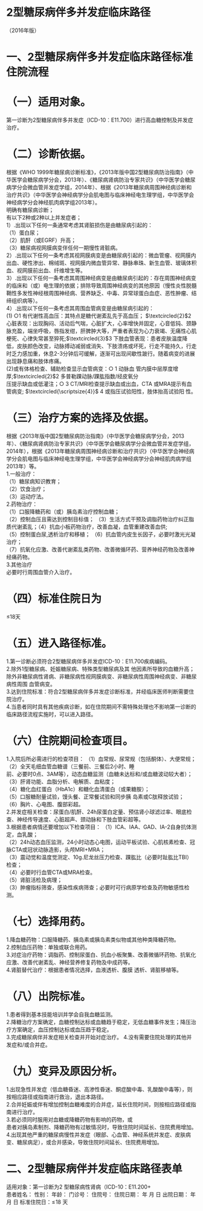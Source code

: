 # 2型糖尿病伴多并发症临床路径  
（2016年版）  
# 一、2型糖尿病伴多并发症临床路径标准住院流程  
# （一）适用对象。  
第一诊断为2型糖尿病伴多并发症（ICD-10︰E11.700）进行高血糖控制及并发症治疗。  
# （二）诊断依据。  
根据《WHO 1999年糖尿病诊断标准》，《2013年版中国2型糖尿病防治指南》（中华医学会糖尿病学分会，2013年）、《糖尿病肾病防治专家共识》（中华医学会糖尿病学分会微血管并发症学组，2014年）、根据《2013年糖尿病周围神经病诊断和治疗共识》（中华医学会神经病学分会肌电图与临床神经电生理学组，中华医学会神经病学分会神经肌肉病学组2013年）。  
明确有糖尿病诊断；  
有以下2种或2种以上并发症者；  
1）.出现以下任何一条通常考虑其肾脏损伤是由糖尿病引起的：  
（1）蛋白尿；  
（2）肌酐（或EGRF）升高；  
（3）糖尿病视网膜病变伴任何一期慢性肾脏病。  
2）.出现以下任何一条考虑其视网膜病变是由糖尿病引起的：微血管瘤、视网膜内出血、硬性渗出、棉绒斑、视网膜内微血管异常、静脉串珠、新生血管、玻璃体积血、视网膜前出血、纤维增生等。  
3）.出现以下任何一条考虑其周围神经病变是由糖尿病引起的：存在周围神经病变的临床和（或）电生理的依据；排除导致周围神经病变的其他原因（慢性炎性脱髓鞘性多发性神经根周围神经病、营养缺乏、中毒、异常球蛋白血症、恶性肿瘤、结缔组织病等）。  
4）.出现以下任何一条考虑其周围血管病变是由糖尿病引起的：  
(1) ○1 有代谢性高血压：其特点是糖代谢紊乱先于高血压； $\textcircled{2}$2 心脏表现：出现胸闷、活动后气喘，心脏扩大，心率增快并固定，心音低钝、颈静脉充盈，端坐呼吸，唇指发绀，肝脾肿大等，严重者表现为心力衰竭、无痛性心肌梗死、心律失常甚至猝死;$\textcircled{3}$3 下肢血管表现：患者皮肤温度降低，皮肤颜色改变，动脉搏动减弱或消失、下肢溃疡或坏死，行走不能持久，行走时乏力感加重，休息2-3分钟后可缓解，逐渐可出现间歇性跛行。随着病变的进展出现静息痛和肢体疼痛。  
(2)或有体格检查、辅助检查显示血管病变：○ 1 动脉血 管内膜中层厚度增厚;$\textcircled{2}$2 多普勒踝动脉/踝肱指数/经皮氧分  
压提示缺血或低灌注；○ 3 CT/MRI检查提示缺血或出血，CTA 或MRA提示有血管病变; $\textcircled{\scriptsize{4}}$ 4 或指压试验阳性，肢体抬高试验阳 性。  
# （三）治疗方案的选择及依据。  
根据《2013年版中国2型糖尿病防治指南》（中华医学会糖尿病学分会，2013年）、《糖尿病肾病防治专家共识》（中华医学会糖尿病学分会微血管并发症学组，2014年），根据《2013年糖尿病周围神经病诊断和治疗共识》（中华医学会神经病学分会肌电图与临床神经电生理学组，中华医学会神经病学分会神经肌肉病学组2013年）等。  
1.一般治疗：  
（1）糖尿病知识教育；  
（2）饮食治疗；  
（3）运动疗法。  
2.药物治疗：  
（1）口服降糖药和（或）胰岛素治疗控制血糖；  
（2）控制血压且需达到控制目标值； （3）生活方式干预及调脂药物治疗纠正脂质代谢紊乱；（4）抗血小板药物治疗，改善血凝，血管重建改善血供;  
（5）控制蛋白尿,透析治疗和移植； （6）抗血管内皮生长因子，必要时激光光凝治疗；  
（7）抗氧化应激、改善代谢紊乱类药物、改善微循环药、营养神经药物及改善神经痛药物。  
3.其他治疗  
必要时行周围血管介入治疗。  
# （四）标准住院日为  
≤18天  
# （五）进入路径标准。  
1.第一诊断必须符合2型糖尿病伴多并发症ICD-10︰E11.700疾病编码。  
2.除外1型糖尿病、妊娠糖尿病、特殊类型糖尿病及其 他因素所导致的血糖升高；除外非糖尿病性肾病、非糖尿病性视网膜病变、非糖尿病性周围神经病变、非糖尿病性周围 血管病变。  
3.达到住院标准：符合2型糖尿病伴多并发症诊断标准，并经临床医师判断需要住院治疗。  
4.当患者同时具有其他疾病诊断，如在住院期间不需特殊处理也不影响第一诊断的临床路径流程实施时，可以进入路径。  
# （六）住院期间检查项目。  
1.入院后所必需进行的检查项目： （1）血常规、尿常规（包括酮体）、大便常规； （2）全天毛细血管血糖谱（三餐前、三餐后2小时、睡  
前、必要时0点、3AM等），动态血糖监测（血糖未达标和/或血糖波动较大者）；  
（3）肝肾功能、血脂分析、电解质、血粘度；  
（4）糖化血红蛋白（HbA1c）和糖化血清蛋白（或果糖胺）；  
（5）口服糖耐量试验，馒头餐、正常餐试验和同步胰 岛素或C肽释放试验；  
（6）胸片、心电图、腹部彩超。  
2.并发症相关检查：尿蛋白/肌酐、24h尿蛋白定量、预估肾小球滤过率、眼底检查、神经传导速度、心脏超声、颈动脉和下肢血管彩超等。  
3.根据患者病情还要增加以下检查项目： （1）ICA、IAA、GAD、IA-2自身抗体测定，血乳酸；  
（2）24h动态血压监测，24小时动态心电图，运动平板试验、心肌核素检查、冠脉CTA或冠状动脉造影，头颅MRI+MRA；  
（3）震动觉和温度觉测定、$10\mathrm{g}.$尼龙丝压力检查、踝肱比（必要时趾肱比TBI）检查；  
（4）必要时行血管CTA或MRA检查。  
（5）肾脏活检及病理；  
（3）肿瘤指标筛查，感染性疾病筛查；必要时可行病原学检查及药物敏感性检测。  
# （七）选择用药。  
1.降血糖药物：口服降糖药、胰岛素或胰岛素类似物或其他种类降糖药物。  
2.控制血压药物：单独或联合用药。  
3.对症治疗药物：调脂药、控制尿蛋白、抗血小板聚集、改善微循环药物、抗氧化应激、改善代谢紊乱、神经营养修复药物及中成药等。  
4.肾脏替代治疗：根据患者情况选择，血液透析、腹膜 透析、肾脏移植等。  
# （八）出院标准。  
1.患者得到基本技能培训并学会自我血糖监测。  
2.降糖治疗方案确定，血糖控制达标或血糖趋于稳定，无低血糖事件发生；降压治疗方案确定，血压控制达标或血压趋于稳定。  
3.完成糖尿病伴并发症相关检查并开始对症治疗。 4.没有需要住院处理的其他并发症和/或合并症。  
# （九）变异及原因分析。  
1.出现急性并发症（低血糖昏迷、高渗性昏迷、酮症酸中毒、乳酸酸中毒等），则按相应路径或指南进行救治，退出本路径。  
2.合并妊娠或伴有增加控制血糖难度的合并症，延长住院时间，则按相应路径或指南进行治疗。  
3.若必须同时服用对血糖或降糖药物有影响的药物，或  
患者对胰岛素制剂、降糖药物有过敏情况时，导致住院时间延长、住院费用增加。  
4.出现其他严重的糖尿病慢性并发症（眼部、心血管、神经系统并发症、皮肤病变、糖尿病足），或合并感染，导致住院时间延长、住院费用增加。  
# 二、2型糖尿病伴并发症临床路径表单  
适用对象：第一诊断为2 型糖尿病性肾病（ICD-10：E11.${200+}$  
患者姓名：          性别：     年龄：     门诊号：        住院号：           住院日期：   年   月   日   出院日期：    年    月    日  标准住院日：$\leqslant\!18$ 天  
